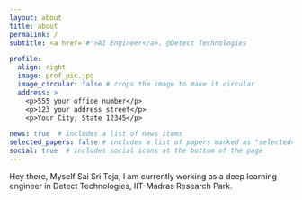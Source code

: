 ```yaml
---
layout: about
title: about
permalink: /
subtitle: <a href='#'>AI Engineer</a>. @Detect Technologies

profile:
  align: right
  image: prof_pic.jpg
  image_circular: false # crops the image to make it circular
  address: >
    <p>555 your office number</p>
    <p>123 your address street</p>
    <p>Your City, State 12345</p>

news: true  # includes a list of news items
selected_papers: false # includes a list of papers marked as "selected={true}"
social: true  # includes social icons at the bottom of the page
---
```


Hey there, Myself Sai Sri Teja, I am currently working as a deep learning engineer in Detect Technologies, IIT-Madras Research Park. 
